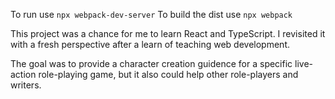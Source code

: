 To run use `npx webpack-dev-server`
To build the dist use `npx webpack`

This project was a chance for me to learn React and TypeScript. I revisited it with a fresh perspective after a learn of teaching web development.

The goal was to provide a character creation guidence for a specific live-action role-playing game, but it also could help other role-players and writers.
